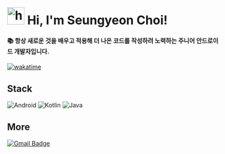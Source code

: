 # <img src="https://user-images.githubusercontent.com/1303154/88677602-1635ba80-d120-11ea-84d8-d263ba5fc3c0.gif" width="40px" alt="hi"> Hi, I'm Seungyeon Choi!
#### 📚 항상 새로운 것을 배우고 적용해 더 나은 코드를 작성하려 노력하는 주니어 안드로이드 개발자입니다.

[![wakatime](https://wakatime.com/badge/user/b414bd33-a014-4794-91c7-de9060ae185d.svg)](https://wakatime.com/@b414bd33-a014-4794-91c7-de9060ae185d)

## Stack
![Android](https://img.shields.io/badge/Android-3DDC84?style=for-the-badge&logo=android&logoColor=white)
![Kotlin](https://img.shields.io/badge/Kotlin-0095D5?&style=for-the-badge&logo=kotlin&logoColor=white)
![Java](https://img.shields.io/badge/Java-ED8B00?style=for-the-badge&logo=java&logoColor=white) 

## More
[![Gmail Badge](https://img.shields.io/badge/-Gmail-c14438?style=for-the-badge&logo=Gmail&logoColor=white)](mailto:choiseungyeon416@gmail.com)
